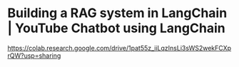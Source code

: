  # Building a RAG system in LangChain | YouTube Chatbot using LangChain 

 https://colab.research.google.com/drive/1pat55z_iiLqzInsLi3sWS2wekFCXprQW?usp=sharing

 
